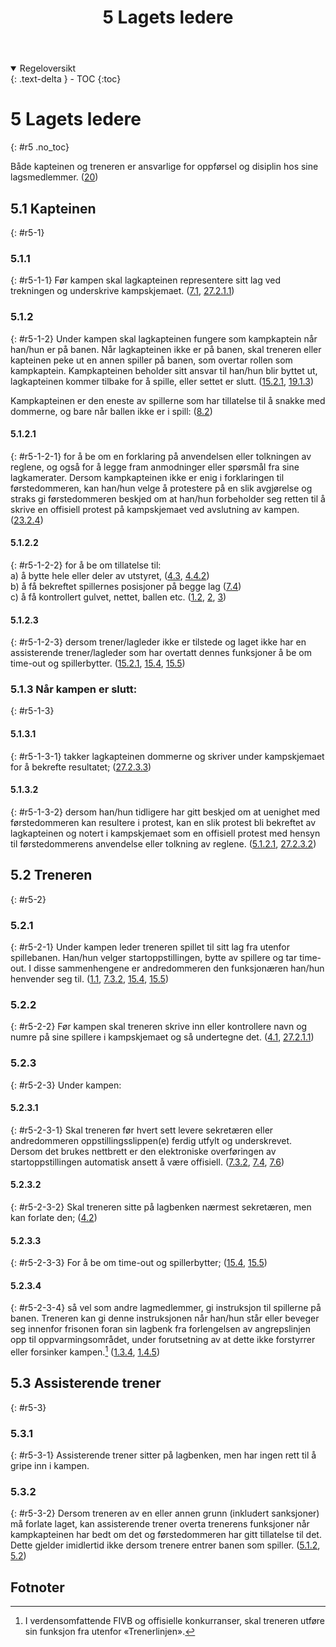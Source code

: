 ﻿---
title: 5 Lagets ledere
parent: Kapittel 2
---

<details open markdown="block">
  <summary>
    Regeloversikt
  </summary>
  {: .text-delta }
- TOC
{:toc}
</details>

# 5 Lagets ledere
{: #r5 .no_toc}

Både kapteinen og treneren er ansvarlige for oppførsel og disiplin hos sine 
lagsmedlemmer.
([20](../para20/#r20))
 
## 5.1 Kapteinen
{: #r5-1}

### 5.1.1
{: #r5-1-1}
Før kampen skal lagkapteinen representere sitt lag ved trekningen og underskrive
kampskjemaet.
([7.1](../para7/#r7-1), [27.2.1.1](../para27/#r27-2-1-1)) 

### 5.1.2
{: #r5-1-2}
Under kampen skal lagkapteinen fungere som kampkaptein når han/hun er på banen. 
Når lagkapteinen ikke er på banen, skal treneren eller kapteinen peke ut en annen spiller 
på banen, som overtar rollen som kampkaptein. Kampkapteinen
beholder sitt ansvar til han/hun blir byttet ut, lagkapteinen kommer tilbake for å spille, 
eller settet er slutt.
([15.2.1](../para15/#r15-2-1), [19.1.3](../para19/#r19-1-3)) 

Kampkapteinen er den eneste av spillerne som har tillatelse til å snakke med dommerne, 
og bare når ballen ikke er i spill:
([8.2](../para8/#r8-2))

#### 5.1.2.1
{: #r5-1-2-1}
for å be om en forklaring på anvendelsen eller tolkningen av reglene, og også for å legge
fram anmodninger eller spørsmål fra sine lagkamerater. Dersom kampkapteinen ikke
er enig i forklaringen til førstedommeren, kan han/hun velge å protestere på en slik 
avgjørelse og straks gi førstedommeren beskjed om at han/hun forbeholder seg retten til 
å skrive en offisiell protest på kampskjemaet ved avslutning av kampen.
([23.2.4](../para23/#r23-2-4))

#### 5.1.2.2
{: #r5-1-2-2}
for å be om tillatelse til:<br>
a) å bytte hele eller deler av utstyret,
([4.3](../para4/#r4-3), [4.4.2](../para4/#r4-4-2))<br>
b) å få bekreftet spillernes posisjoner på begge lag
([7.4](../para7/#r7-4))<br>
c) å få kontrollert gulvet, nettet, ballen etc.
([1.2](../para1/#r1-2), [2](../para2/#r2), [3](../para3/#r3))

#### 5.1.2.3 
{: #r5-1-2-3}
dersom trener/lagleder ikke er tilstede og laget ikke har en assisterende trener/lagleder 
som har overtatt dennes funksjoner å be om time-out og spillerbytter.
([15.2.1](../para15/#r15-2-1), [15.4](../para15/#r15-4), [15.5](../para15/#r15-5))

### 5.1.3 Når kampen er slutt: 
{: #r5-1-3}

#### 5.1.3.1
{: #r5-1-3-1}
takker lagkapteinen dommerne og skriver under kampskjemaet for å bekrefte resultatet; 
([27.2.3.3](../para27/#r27-2-3-3))

#### 5.1.3.2
{: #r5-1-3-2}
dersom han/hun tidligere har gitt beskjed om at uenighet med førstedommeren kan 
resultere i protest, kan en slik protest bli bekreftet av lagkapteinen og notert i 
kampskjemaet som en offisiell protest med hensyn til førstedommerens anvendelse eller 
tolkning av reglene.
([5.1.2.1](#r5-1-2-1), [27.2.3.2](../para27/#r27-2-3-2))

## 5.2 Treneren
{: #r5-2}

### 5.2.1
{: #r5-2-1}
Under kampen leder treneren spillet til sitt lag fra utenfor spillebanen. Han/hun velger 
startoppstillingen, bytte av spillere og tar time-out. I disse sammenhengene er 
andredommeren den funksjonæren han/hun henvender seg til.
([1.1](../para1/#r1-1), [7.3.2](../para7/#r7-3-2), [15.4](../para15/#r15-4), [15.5](../para15/#r15-5))

### 5.2.2
{: #r5-2-2}
Før kampen skal treneren skrive inn eller kontrollere navn og numre på sine spillere i 
kampskjemaet og så undertegne det.
([4.1](../para4/#r4-1), [27.2.1.1](../para27/#r27-2-1-1))

### 5.2.3
{: #r5-2-3}
Under kampen:

#### 5.2.3.1
{: #r5-2-3-1}
Skal treneren før hvert sett levere sekretæren eller andredommeren 
oppstillingsslippen(e) ferdig utfylt og underskrevet. Dersom det brukes
nettbrett er den elektroniske overføringen av startoppstillingen
automatisk ansett å være offisiell.
([7.3.2](../para7/#r7-3-2), [7.4](../para7/#r7-4), [7.6](../para7/#r7-6))

#### 5.2.3.2
{: #r5-2-3-2}
Skal treneren sitte på lagbenken nærmest sekretæren, men kan forlate den;
([4.2](../para4/#r4-2))

#### 5.2.3.3
{: #r5-2-3-3}
For å be om time-out og spillerbytter;
([15.4](../para15/#r15-4), [15.5](../para15/#r15-5))

#### 5.2.3.4 
{: #r5-2-3-4}
så vel som andre lagmedlemmer, gi instruksjon til spillerne på banen.
Treneren kan gi denne instruksjonen når han/hun står eller beveger seg innenfor 
frisonen foran sin lagbenk fra forlengelsen av angrepslinjen opp til 
oppvarmingsområdet, under forutsetning av at dette ikke forstyrrer eller forsinker 
kampen.[^1]
([1.3.4](../para1/#r1-3-4), [1.4.5](../para1/#r1-4-5))

## 5.3 Assisterende trener
{: #r5-3}

### 5.3.1
{: #r5-3-1}
Assisterende trener sitter på lagbenken, men har ingen rett til å gripe inn i kampen.

### 5.3.2
{: #r5-3-2}
Dersom treneren av en eller annen grunn (inkludert sanksjoner) må forlate laget, kan 
assisterende trener overta trenerens funksjoner når kampkapteinen har bedt om det og 
førstedommeren har gitt tillatelse til det. Dette gjelder imidlertid ikke dersom trenere 
entrer banen som spiller.
([5.1.2](#r5-1-2), [5.2](#r5-2))

## Fotnoter

[^1]:
    I verdensomfattende FIVB og offisielle konkurranser, skal treneren
    utføre sin funksjon fra utenfor «Trenerlinjen».

